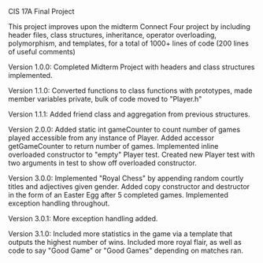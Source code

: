 CIS 17A Final Project

This project improves upon the midterm Connect Four project by including header files, class structures, inheritance, operator overloading, polymorphism, and templates, for a total of 1000+ lines of code (200 lines of useful comments)

Version 1.0.0: Completed Midterm Project with headers and class structures implemented.

Version 1.1.0: Converted functions to class functions with prototypes, made member variables private, bulk of code moved to "Player.h"

Version 1.1.1: Added friend class and aggregation from previous structures.

Version 2.0.0: Added static int gameCounter to count number of games played accessible from any instance of Player. Added accessor getGameCounter to return number of games. Implemented inline overloaded constructor to "empty" Player test. Created new Player test with two arguments in test to show off overloaded constructor.

Version 3.0.0: Implemented "Royal Chess" by appending random courtly titles and adjectives given gender. Added copy constructor and destructor in the form of an Easter Egg after 5 completed games. Implemented exception handling throughout.

Version 3.0.1: More exception handling added.

Version 3.1.0: Included more statistics in the game via a template that outputs the highest number of wins. Included more royal flair, as well as code to say "Good Game" or "Good Games" depending on matches ran.
